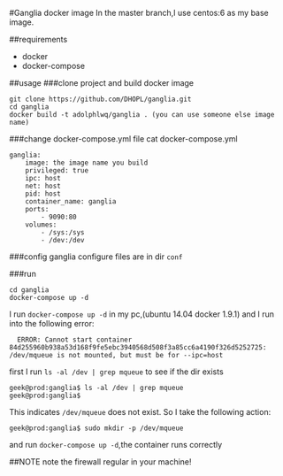 #Ganglia docker image
In the master branch,I use centos:6 as my base image.

##requirements
- docker
- docker-compose

##usage
###clone project and build docker image
```
git clone https://github.com/DHOPL/ganglia.git
cd ganglia
docker build -t adolphlwq/ganglia . (you can use someone else image name)
```
###change docker-compose.yml file
cat docker-compose.yml
```
ganglia:
    image: the image name you build
    privileged: true
    ipc: host
    net: host
    pid: host
    container_name: ganglia
    ports:
        - 9090:80
    volumes:
        - /sys:/sys
        - /dev:/dev
```

###config ganglia
configure files are in dir `conf`

###run
```
cd ganglia
docker-compose up -d
```

I run `docker-compose up -d` in my pc,(ubuntu 14.04 docker 1.9.1) and I run into the following error:
```
  ERROR: Cannot start container 84d255960b938a53d168f9fe5ebc3940568d508f3a85cc6a4190f326d5252725: /dev/mqueue is not mounted, but must be for --ipc=host
```
first I run `ls -al /dev | grep mqueue` to see if the dir exists
```
geek@prod:ganglia$ ls -al /dev | grep mqueue
geek@prod:ganglia$
```
This indicates `/dev/mqueue` does not exist. So I take the following action:
```
geek@prod:ganglia$ sudo mkdir -p /dev/mqueue
```

and run `docker-compose up -d`,the container runs correctly

##NOTE
note the firewall regular in your machine!
